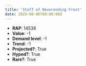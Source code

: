 ```yaml
---
title: 'Staff of Neverending Frost'
date: 2025-08-06T00:00:00Z
---
```

- **RAP**: 14538
- **Value**: -1
- **Demand level**: -1
- **Trend**: -1
- **Projected?**: True
- **Hyped?**: True
- **Rare?**: True
